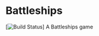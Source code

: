 # Battleships
[![Build Status](https://travis-ci.org/HenriQA/Battleships.svg?branch=master)]
A Battleships game
